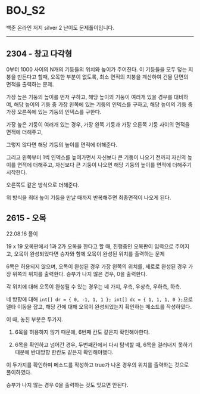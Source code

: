 # BOJ_S2
백준 온라인 저지 silver 2 난이도 문제풀이입니다.

---

## 2304 - 창고 다각형

0부터 1000 사이의 N개의 기둥들의 위치와 높이가 주어진다. 이 기둥들을 모두 덮는 지붕을 만든다고 할때, 오목한 부분이 없도록, 최소 면적의 지붕을 계산하여 건물 단면의 면적을 출력하는 문제.

가장 높은 기둥의 높이를 먼저 구하고, 해당 높이의 기둥이 여러개 있을 경우를 대비하여, 해당 높이의 기둥 중 가장 왼쪽에 있는 기둥의 인덱스를 구하고, 해당 높이의 기둥 중 가장 오른쪽에 있는 기둥의 인덱스를 구한다.

가장 높은 기둥이 여러개 있는 경우, 가장 왼쪽 기둥과 가장 오른쪽 기둥 사이의 면적을 면적에 더해주고,

그렇지 않다면 해당 기둥의 높이를 면적에 더해준다.

그리고 왼쪽부터 1씩 인덱스를 높여가면서 자신보다 큰 기둥이 나오기 전까지 자신의 높이를 면적에 더해주고, 자신보다 큰 기둥이 나오면 해당 기둥의 높이를 면적에 더해주기 시작한다.

오른쪽도 같은 방식으로 더해준다.

위 방식을 최대 높이 기둥을 만날 때까지 반복해주면 최종면적이 나오게 된다. 

## 2615 - 오목

22.08.16 풀이

19 x 19 오목판에서 1과 2가 오목을 한다고 할 때, 진행중인 오목판이 입력으로 주어지고, 오목이 완성되었다면 승자와 함께 오목이 완성된 위치를 출력하는 문제

6목은 허용되지 않으며, 오목이 완성된 경우 가장 왼쪽의 위치를, 세로로 완성된 경우 가장 위쪽의 위치를 출력한다. 승부가 나지 않은 경우, 0을 출력한다.

각 위치에 대해 오목이 완성될 수 있는 경우는 네 가지, 우측, 우상측, 우하측, 하측.

네 방향에 대해 `int[] dr = { 0, -1, 1, 1 }; int[] dc = { 1, 1, 1, 0 };`으로 델타 이동을 잡고, 해당 칸에 대해 오목이 완성되었는지 확인하는 메소드를 작성하였다. 

이 때, 놓친 부분은 두가지. 

1. 6목을 허용하지 않기 때문에, 6번째 칸도 같은지 확인해야한다.

2. 6목을 확인하고 넘어간 경우, 두번째칸에서 다시 탐색할 때, 6목을 걸러내지 못하기 때문에 반대방향 한칸도 같은지 확인해야했다.

이 두가지를 확인하며 메소드를 작성하고 true가 나온 경우의 위치를 출력하는 것으로 풀이하였다. 

승부가 나지 않는 경우 0을 출력하는 것도 잊으면 안된다.